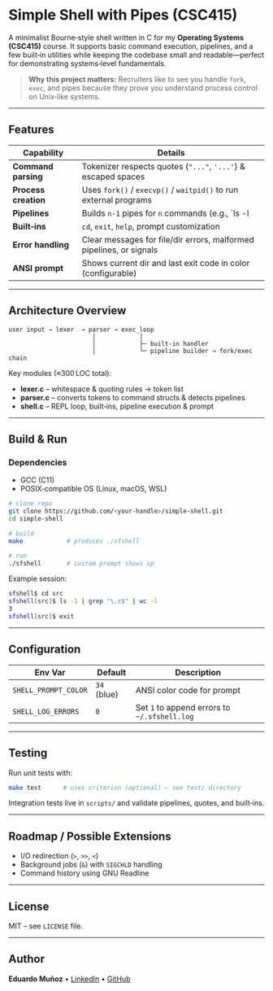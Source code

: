 # Simple Shell with Pipes (CSC415)

A minimalist Bourne‑style shell written in C for my **Operating Systems (CSC415)** course.  It supports basic command execution, pipelines, and a few built‑in utilities while keeping the codebase small and readable—perfect for demonstrating systems‑level fundamentals.

> **Why this project matters:**  Recruiters like to see you handle `fork`, `exec`, and pipes because they prove you understand process control on Unix‑like systems.

---

## Features
| Capability | Details |
|------------|---------|
| **Command parsing** | Tokenizer respects quotes (`"..."`, `'...'`) & escaped spaces | 
| **Process creation** | Uses `fork()` / `execvp()` / `waitpid()` to run external programs |
| **Pipelines** | Builds `n‑1` pipes for `n` commands (e.g., `ls -l | grep .c | wc -l`) |
| **Built‑ins** | `cd`, `exit`, `help`, prompt customization |
| **Error handling** | Clear messages for file/dir errors, malformed pipelines, or signals |
| **ANSI prompt** | Shows current dir and last exit code in color (configurable) |

---

## Architecture Overview
```
user input → lexer  → parser → exec_loop
                       │            │
                       │            ├─ built‑in handler
                       │            └─ pipeline builder → fork/exec chain
```
Key modules (≈300 LOC total):
- **lexer.c** – whitespace & quoting rules → token list
- **parser.c** – converts tokens to command structs & detects pipelines
- **shell.c**  – REPL loop, built‑ins, pipeline execution & prompt

---

## Build & Run
### Dependencies
* GCC (C11)
* POSIX‑compatible OS (Linux, macOS, WSL)

```bash
# clone repo
git clone https://github.com/<your‑handle>/simple-shell.git
cd simple-shell

# build
make            # produces ./sfshell

# run
./sfshell       # custom prompt shows up
```
Example session:
```sh
sfshell$ cd src
sfshell[src]$ ls -1 | grep "\.c$" | wc -l
3
sfshell[src]$ exit
```

---

## Configuration
| Env Var | Default | Description |
|---------|---------|-------------|
| `SHELL_PROMPT_COLOR` | `34` (blue) | ANSI color code for prompt |
| `SHELL_LOG_ERRORS`   | `0`         | Set `1` to append errors to `~/.sfshell.log` |

---

## Testing
Run unit tests with:
```bash
make test      # uses criterion (optional) – see test/ directory
```
Integration tests live in `scripts/` and validate pipelines, quotes, and built‑ins.

---

## Roadmap / Possible Extensions
* I/O redirection (`>`, `>>`, `<`)
* Background jobs (`&`) with `SIGCHLD` handling
* Command history using GNU Readline

---

## License
MIT – see `LICENSE` file.

---

## Author
**Eduardo Muñoz**  •  [LinkedIn](https://www.linkedin.com/in/eduardo-munoz-93b09523a)  •  [GitHub](https://github.com/smvckerz)
